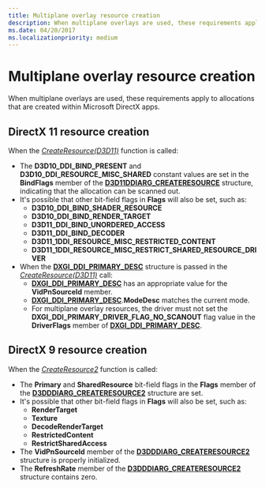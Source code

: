```yaml
---
title: Multiplane overlay resource creation
description: When multiplane overlays are used, these requirements apply to allocations that are created within Microsoft DirectX apps.
ms.date: 04/20/2017
ms.localizationpriority: medium
---
```


# Multiplane overlay resource creation


When multiplane overlays are used, these requirements apply to allocations that are created within Microsoft DirectX apps.

## <span id="DirectX_11_resource_creation"></span><span id="directx_11_resource_creation"></span><span id="DIRECTX_11_RESOURCE_CREATION"></span>DirectX 11 resource creation


When the [*CreateResource(D3D11)*](/windows-hardware/drivers/ddi/d3d10umddi/nc-d3d10umddi-pfnd3d11ddi_createresource) function is called:

-   The **D3D10\_DDI\_BIND\_PRESENT** and **D3D10\_DDI\_RESOURCE\_MISC\_SHARED** constant values are set in the **BindFlags** member of the [**D3D11DDIARG\_CREATERESOURCE**](/windows-hardware/drivers/ddi/d3d10umddi/ns-d3d10umddi-d3d11ddiarg_createresource) structure, indicating that the allocation can be scanned out.
-   It's possible that other bit-field flags in **Flags** will also be set, such as:
    -   **D3D10\_DDI\_BIND\_SHADER\_RESOURCE**
    -   **D3D10\_DDI\_BIND\_RENDER\_TARGET**
    -   **D3D11\_DDI\_BIND\_UNORDERED\_ACCESS**
    -   **D3D11\_DDI\_BIND\_DECODER**
    -   **D3D11\_1DDI\_RESOURCE\_MISC\_RESTRICTED\_CONTENT**
    -   **D3D11\_1DDI\_RESOURCE\_MISC\_RESTRICT\_SHARED\_RESOURCE\_DRIVER**
-   When the [**DXGI\_DDI\_PRIMARY\_DESC**](/windows-hardware/drivers/ddi/dxgiddi/ns-dxgiddi-dxgi_ddi_primary_desc) structure is passed in the [*CreateResource(D3D11)*](/windows-hardware/drivers/ddi/d3d10umddi/nc-d3d10umddi-pfnd3d11ddi_createresource) call:
    -   [**DXGI\_DDI\_PRIMARY\_DESC**](/windows-hardware/drivers/ddi/dxgiddi/ns-dxgiddi-dxgi_ddi_primary_desc) has an appropriate value for the **VidPnSourceId** member.
    -   [**DXGI\_DDI\_PRIMARY\_DESC**](/windows-hardware/drivers/ddi/dxgiddi/ns-dxgiddi-dxgi_ddi_primary_desc).**ModeDesc** matches the current mode.
    -   For multiplane overlay resources, the driver must not set the **DXGI\_DDI\_PRIMARY\_DRIVER\_FLAG\_NO\_SCANOUT** flag value in the **DriverFlags** member of [**DXGI\_DDI\_PRIMARY\_DESC**](/windows-hardware/drivers/ddi/dxgiddi/ns-dxgiddi-dxgi_ddi_primary_desc).

## <span id="DirectX_9_resource_creation"></span><span id="directx_9_resource_creation"></span><span id="DIRECTX_9_RESOURCE_CREATION"></span>DirectX 9 resource creation


When the [*CreateResource2*](/windows-hardware/drivers/ddi/d3dumddi/nc-d3dumddi-pfnd3dddi_createresource2) function is called:

-   The **Primary** and **SharedResource** bit-field flags in the **Flags** member of the [**D3DDDIARG\_CREATERESOURCE2**](/windows-hardware/drivers/ddi/d3dukmdt/ns-d3dukmdt-_d3dddiarg_createresource2) structure are set.
-   It's possible that other bit-field flags in **Flags** will also be set, such as:
    -   **RenderTarget**
    -   **Texture**
    -   **DecodeRenderTarget**
    -   **RestrictedContent**
    -   **RestrictSharedAccess**
-   The **VidPnSourceId** member of the [**D3DDDIARG\_CREATERESOURCE2**](/windows-hardware/drivers/ddi/d3dukmdt/ns-d3dukmdt-_d3dddiarg_createresource2) structure is properly initialized.
-   The **RefreshRate** member of the [**D3DDDIARG\_CREATERESOURCE2**](/windows-hardware/drivers/ddi/d3dukmdt/ns-d3dukmdt-_d3dddiarg_createresource2) structure contains zero.

 

